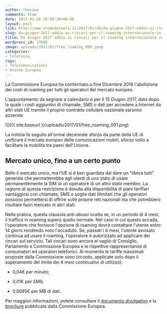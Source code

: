 ```yaml
---
author: thesave
comments: true
date: 2017-01-26 19:00:38+00:00
layout: post
link: http://www.atomodelmale.it/2017/01/26/da-giugno-2017-addio-ai-rincari-per-il-roaming-internazionale-in-europa/
slug: da-giugno-2017-addio-ai-rincari-per-il-roaming-internazionale-in-europa
title: Da Giugno 2017 addio ai rincari per il roaming internazionale in Europa
wordpress_id: 17606
image: uploads/2017/01/free_roaming_000.jpeg
categories:
- Telefonia
tags:
- Telecomunicazioni
- Unione Europea
---
```


La Commissione Europea ha confermato a fine Dicembre 2016 l'abolizione dei costi di roaming per tutti gli operatori del mercato europeo.

L'appuntamento da segnare a calendario è per il 15 Giugno 2017, data dopo la quale i costi aggiuntivi di chiamate, SMS o dati per accedere a Internet da altri stati UE tramite il proprio contratto cellulare nazionale saranno azzerate.

![]({{ site.baseurl }}/uploads/2017/01/free_roaming_001.png)

La notizia fa seguito all'ormai decennale sforzo da parte della UE di unificare il mercato europeo delle comunicazioni mobili, sforzo volto a facilitare la mobilità tra paesi dell'Unione.

## Mercato unico, fino a un certo punto

Bello il mercato unico, ma l'UE si è ben guardata dal dare un "libera tutti" generale che permetterebbe agli utenti di uno stato di usare permanentemente la SIM di un operatore di un altro stato membro. La ragione di questa restrizione è dovuta alla disponibilità di piani tariffari vantaggiosi con chiamate, SMS o soglie dati illimitati che gli operatori possono permettersi di offrire sulle proprie reti nazionali ma che potrebbero risultare fuori mercato in altri stati.

Nella pratica, questa clausola anti-abuso scatta se, in un periodo di 4 mesi, il traffico in roaming supera quello normale. Nel caso in cui questo accada, l'operatore che fornisce l'opzione di roaming dovrà contattare l'utente entro 14 giorni rendendo noto l'accaduto.
Se, passati i 4 mesi, l'utente avvisato continua ad usare il roaming, l'operatore è autorizzato ad applicare dei rincari sul servizio. Tali rincari sono ancora al vaglio di Consiglio, Parlamento e Commissione Europea e le rispettive rappresentanze di consumatori ed operatori telefonici. Al momento le tariffe massimali proposte dalla Commissione sono (ricordo, applicate solo dopo il superamento del limite dei 4 mesi continuativi di utilizzo):

  * 0,04€ per minuto;

  * 0,01€ per SMS;

  * 0,0085€ per MB di dati.

Per maggiori informazioni, potete consultare il [documento divulgativo](http://ec.europa.eu/newsroom/dae/document.cfm?doc_id=40673) e la [brochure](http://ec.europa.eu/newsroom/dae/document.cfm?doc_id=40832) pubblicata dalla Commissione Europea.
